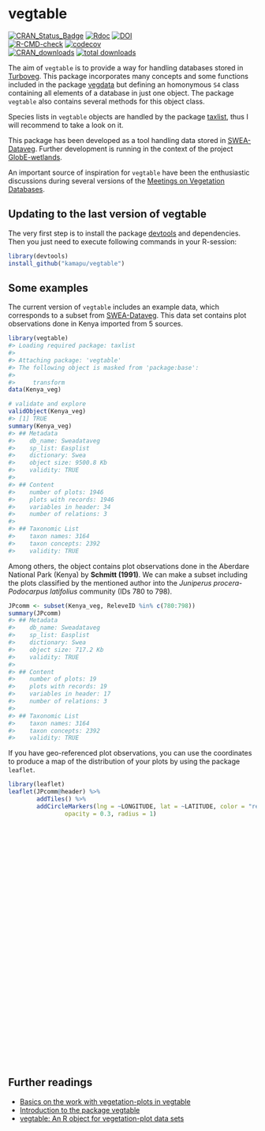 
<!-- README.md is generated from README.Rmd. Please edit that file -->

<!-- Use snippet 'render_markdown' for it -->

# vegtable

<!-- badges: start -->

[![CRAN\_Status\_Badge](http://www.r-pkg.org/badges/version/vegtable)](https://cran.r-project.org/package=vegtable)
[![Rdoc](http://www.rdocumentation.org/badges/version/vegtable)](http://www.rdocumentation.org/packages/vegtable)
[![DOI](https://zenodo.org/badge/55006983.svg)](https://zenodo.org/badge/latestdoi/55006983)
<br>
[![R-CMD-check](https://github.com/kamapu/vegtable/workflows/R-CMD-check/badge.svg)](https://github.com/kamapu/vegtable/actions)
[![codecov](https://codecov.io/gh/kamapu/vegtable/branch/master/graph/badge.svg)](https://codecov.io/gh/kamapu/vegtable)
<br>
[![CRAN\_downloads](http://cranlogs.r-pkg.org/badges/vegtable)](https://cran.r-project.org/package=vegtable)
[![total
downloads](http://cranlogs.r-pkg.org/badges/grand-total/vegtable)](https://cran.r-project.org/package=vegtable)
<!-- badges: end -->

The aim of `vegtable` is to provide a way for handling databases stored
in [Turboveg](http://www.synbiosys.alterra.nl/turboveg). This package
incorporates many concepts and some functions included in the package
[vegdata](https://cran.r-project.org/package=vegdata) but defining an
homonymous `S4` class containing all elements of a database in just one
object. The package `vegtable` also contains several methods for this
object class.

Species lists in `vegtable` objects are handled by the package
[taxlist](https://github.com/kamapu/taxlist), thus I will recommend to
take a look on it.

This package has been developed as a tool handling data stored in
[SWEA-Dataveg](http://www.givd.info/ID/AF-00-006). Further development
is running in the context of the project
[GlobE-wetlands](https://www.wetlands-africa.de/).

An important source of inspiration for `vegtable` have been the
enthusiastic discussions during several versions of the [Meetings on
Vegetation
Databases](http://www.hswt.de/person/joerg-ewald/vegetationsdatenbanken.html).

## Updating to the last version of vegtable

The very first step is to install the package
[devtools](https://github.com/hadley/devtools) and dependencies. Then
you just need to execute following commands in your R-session:

``` r
library(devtools)
install_github("kamapu/vegtable")
```

## Some examples

The current version of `vegtable` includes an example data, which
corresponds to a subset from
[SWEA-Dataveg](http://www.givd.info/ID/AF-00-006). This data set
contains plot observations done in Kenya imported from 5 sources.

``` r
library(vegtable)
#> Loading required package: taxlist
#> 
#> Attaching package: 'vegtable'
#> The following object is masked from 'package:base':
#> 
#>     transform
data(Kenya_veg)

# validate and explore
validObject(Kenya_veg)
#> [1] TRUE
summary(Kenya_veg)
#> ## Metadata 
#>    db_name: Sweadataveg
#>    sp_list: Easplist
#>    dictionary: Swea
#>    object size: 9500.8 Kb 
#>    validity: TRUE 
#> 
#> ## Content 
#>    number of plots: 1946 
#>    plots with records: 1946 
#>    variables in header: 34 
#>    number of relations: 3 
#> 
#> ## Taxonomic List 
#>    taxon names: 3164 
#>    taxon concepts: 2392 
#>    validity: TRUE
```

Among others, the object contains plot observations done in the Aberdare
National Park (Kenya) by **Schmitt (1991)**. We can make a subset
including the plots classified by the mentioned author into the
*Juniperus procera*-*Podocarpus latifolius* community (IDs 780 to 798).

``` r
JPcomm <- subset(Kenya_veg, ReleveID %in% c(780:798))
summary(JPcomm)
#> ## Metadata 
#>    db_name: Sweadataveg
#>    sp_list: Easplist
#>    dictionary: Swea
#>    object size: 717.2 Kb 
#>    validity: TRUE 
#> 
#> ## Content 
#>    number of plots: 19 
#>    plots with records: 19 
#>    variables in header: 17 
#>    number of relations: 3 
#> 
#> ## Taxonomic List 
#>    taxon names: 3164 
#>    taxon concepts: 2392 
#>    validity: TRUE
```

If you have geo-referenced plot observations, you can use the
coordinates to produce a map of the distribution of your plots by using
the package `leaflet`.

``` r
library(leaflet)
leaflet(JPcomm@header) %>%
        addTiles() %>%
        addCircleMarkers(lng = ~LONGITUDE, lat = ~LATITUDE, color = "red",
                opacity = 0.3, radius = 1)
```

<div id="htmlwidget-1af13110061091bf1d3b" style="width:672px;height:480px;" class="leaflet html-widget"></div>
<script type="application/json" data-for="htmlwidget-1af13110061091bf1d3b">{"x":{"options":{"crs":{"crsClass":"L.CRS.EPSG3857","code":null,"proj4def":null,"projectedBounds":null,"options":{}}},"calls":[{"method":"addTiles","args":["//{s}.tile.openstreetmap.org/{z}/{x}/{y}.png",null,null,{"minZoom":0,"maxZoom":18,"tileSize":256,"subdomains":"abc","errorTileUrl":"","tms":false,"noWrap":false,"zoomOffset":0,"zoomReverse":false,"opacity":1,"zIndex":1,"detectRetina":false,"attribution":"&copy; <a href=\"http://openstreetmap.org\">OpenStreetMap<\/a> contributors, <a href=\"http://creativecommons.org/licenses/by-sa/2.0/\">CC-BY-SA<\/a>"}]},{"method":"addCircleMarkers","args":[[-0.21783606,-0.228685,-0.21965095,-0.21874659,-0.1835005,-0.21874232,-0.2160302,-0.22145907,-0.20879751,-0.20066322,-0.20970267,-0.20518737,-0.22235895,-0.20608739,-0.20608767,-0.16993217,-0.15185806,-0.18981772,-0.15276177],[36.52849996,36.54196582,36.57159667,36.56890322,36.61649612,36.54286533,36.54017222,36.57339212,36.53029708,36.53478754,36.53837753,36.56531387,36.5491497,36.54017378,36.54196948,36.54377023,36.57699314,36.54286972,36.5751973],1,null,null,{"interactive":true,"className":"","stroke":true,"color":"red","weight":5,"opacity":0.3,"fill":true,"fillColor":"red","fillOpacity":0.2},null,null,null,null,null,{"interactive":false,"permanent":false,"direction":"auto","opacity":1,"offset":[0,0],"textsize":"10px","textOnly":false,"className":"","sticky":true},null]}],"limits":{"lat":[-0.228685,-0.15185806],"lng":[36.52849996,36.61649612]}},"evals":[],"jsHooks":[]}</script>

## Further readings

  - [Basics on the work with vegetation-plots in
    vegtable](https://kamapu.github.io/posts/2020-11-20-vegtablepress2/)
  - [Introduction to the package
    vegtable](https://kamapu.github.io/posts/2020-10-29-vegtableintro/)
  - [vegtable: An R object for vegetation-plot data
    sets](https://kamapu.github.io/posts/2020-10-29-vegtablepress/)
